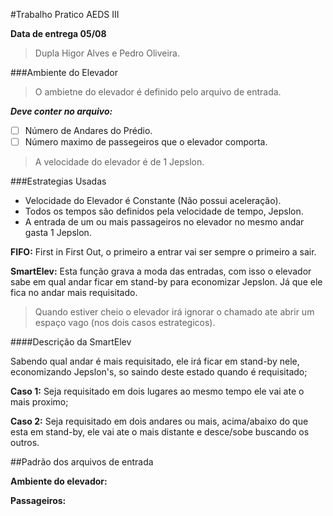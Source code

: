 #Trabalho Pratico AEDS III

**Data de entrega 05/08**
>Dupla Higor Alves e Pedro Oliveira.

###Ambiente do Elevador

>O ambietne do elevador é definido pelo arquivo de entrada.

**_Deve conter no arquivo:_**

- [ ] Número de Andares do Prédio.
- [ ] Número maximo de passegeiros que o elevador comporta.

>A velocidade do elevador é de 1 Jepslon.

###Estrategias Usadas

- Velocidade do Elevador é Constante (Não possui aceleração).
- Todos os tempos são definidos pela velocidade de tempo, Jepslon.
- A entrada de um ou mais passageiros no elevador no mesmo andar gasta 1 Jepslon.

**FIFO:** First in First Out, o primeiro a entrar vai ser sempre o primeiro a sair.

**SmartElev:** Esta função grava a moda das entradas, com isso o elevador sabe em qual andar ficar em stand-by para economizar Jepslon. Já que ele fica no andar mais requisitado.

>Quando estiver cheio o elevador irá ignorar o chamado ate abrir um espaço vago (nos dois casos estrategicos).

####Descrição da SmartElev

Sabendo qual andar é mais requisitado, ele irá ficar em stand-by nele, economizando Jepslon's, so saindo deste estado quando é requisitado;

**Caso 1:** Seja requisitado em dois lugares ao mesmo tempo ele vai ate o mais proximo;

**Caso 2:** Seja requisitado em dois andares ou mais, acima/abaixo do que esta em stand-by, ele vai ate o mais distante e desce/sobe buscando os outros.

##Padrão dos arquivos de entrada

**Ambiente do elevador:**

**Passageiros:**

